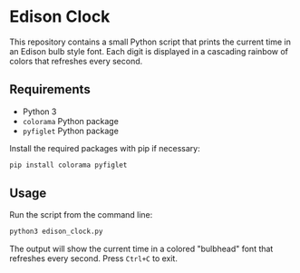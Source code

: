 # Edison Clock

This repository contains a small Python script that prints the current time in
an Edison bulb style font. Each digit is displayed in a cascading rainbow of
colors that refreshes every second.

## Requirements

- Python 3
- `colorama` Python package
- `pyfiglet` Python package

Install the required packages with pip if necessary:

```bash
pip install colorama pyfiglet
```

## Usage

Run the script from the command line:

```bash
python3 edison_clock.py
```

The output will show the current time in a colored "bulbhead" font that
refreshes every second. Press `Ctrl+C` to exit.
